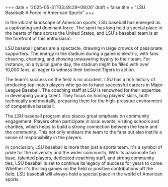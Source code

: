 +++
date = '2025-05-31T03:48:29+08:00'
draft = false
title = "LSU Baseball: A Force in American Sports"
+++

In the vibrant landscape of American sports, LSU baseball has emerged as a captivating and dominant force. The sport has long held a special place in the hearts of fans across the United States, and LSU's baseball team is at the forefront of this enthusiasm.

LSU baseball games are a spectacle, drawing in large crowds of passionate supporters. The energy in the stadium during a game is electric, with fans cheering, chanting, and showing unwavering loyalty to their team. For instance, on a typical game day, the stadium might be filled with over 10,000 fans, all eager to witness their beloved Tigers in action.

The team's success on the field is no accident. LSU has a rich history of producing top-notch players who go on to have successful careers in Major League Baseball. The coaching staff at LSU is renowned for their expertise in developing young talent. They focus on honing players' skills, both technically and mentally, preparing them for the high-pressure environment of competitive baseball.

The LSU baseball program also places great emphasis on community engagement. Players often participate in local events, visiting schools and charities, which helps to build a strong connection between the team and the community. This not only endears the team to the fans but also instills a sense of responsibility in the players.

In conclusion, LSU baseball is more than just a sports team. It's a symbol of pride for the university and the wider community. With its passionate fan base, talented players, dedicated coaching staff, and strong community ties, LSU baseball is set to continue its legacy of success for years to come. Whether it's thrilling games on the field or positive contributions off the field, LSU baseball will always hold a special place in the world of American sports.